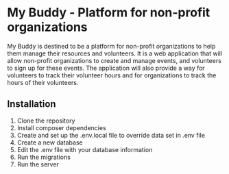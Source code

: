 # My Buddy - Platform for non-profit organizations

My Buddy is destined to be a platform for non-profit organizations to help them manage their resources and volunteers.
It is a web application that will allow non-profit organizations to create and manage events, and volunteers to sign up
for these events. The application will also provide a way for volunteers to track their volunteer hours and for
organizations to track the hours of their volunteers.

## Installation

1. Clone the repository
2. Install composer dependencies
3. Create and set up the .env.local file to override data set in .env file
3. Create a new database
4. Edit the .env file with your database information
5. Run the migrations
6. Run the server
